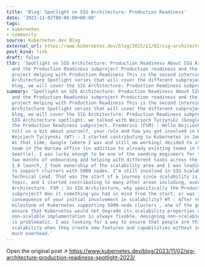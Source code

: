 ```yaml
---
title: 'Blog: Spotlight on SIG Architecture: Production Readiness'
date: '2023-11-02T00:00:00+00:00'
tags:
- kubernetes
- community
source: Kubernetes.dev Blog
external_url: https://www.kubernetes.dev/blog/2023/11/02/sig-architecture-production-readiness-spotlight-2023/
post_kind: link
draft: false
tldr: 'Spotlight on SIG Architecture: Production Readiness About SIG Architecture
  and the Production Readiness subproject Production readiness and the Kubernetes
  project Helping with Production Readiness This is the second interview of a SIG
  Architecture Spotlight series that will cover the different subprojects. In this
  blog, we will cover the SIG Architecture: Production Readiness subproject.'
summary: 'Spotlight on SIG Architecture: Production Readiness About SIG Architecture
  and the Production Readiness subproject Production readiness and the Kubernetes
  project Helping with Production Readiness This is the second interview of a SIG
  Architecture Spotlight series that will cover the different subprojects. In this
  blog, we will cover the SIG Architecture: Production Readiness subproject. In this
  SIG Architecture spotlight, we talked with Wojciech Tyczynski (Google), lead of
  the Production Readiness subproject. Frederico (FSM) : Hello Wojciech, could you
  tell us a bit about yourself, your role and how you got involved in Kubernetes?
  Wojciech Tyczynski (WT) : I started contributing to Kubernetes in January 2015.
  At that time, Google (where I was and still am working) decided to start a Kubernetes
  team in the Warsaw office (in addition to already existing teams in California and
  Seattle). I was lucky enough to be one of the seeding engineers for that team. After
  two months of onboarding and helping with different tasks across the project towards
  1.0 launch, I took ownership of the scalability area and I was leading Kubernetes
  to support clusters with 5000 nodes. I’m still involved in SIG Scalability as its
  Technical Lead. That was the start of a journey since scalability is such a cross-cutting
  topic, and I started contributing to many other areas including, over time, to SIG
  Architecture. FSM : In SIG Architecture, why specifically the Production Readiness
  subproject? Was it something you had in mind from the start, or was it an unexpected
  consequence of your initial involvement in scalability? WT : After reaching that
  milestone of Kubernetes supporting 5000-node clusters , one of the goals was to
  ensure that Kubernetes would not degrade its scalability properties over time. While
  non-scalable implementation is always fixable, designing non-scalable APIs or contracts
  is problematic. I was looking for a way to ensure that people are thinking about
  scalability when they create new features and capabilities without introducing too
  much overhead.'
---
```

Open the original post ↗ https://www.kubernetes.dev/blog/2023/11/02/sig-architecture-production-readiness-spotlight-2023/
